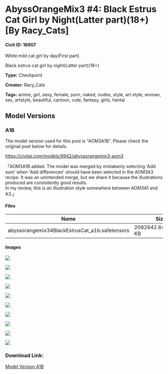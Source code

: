 # AbyssOrangeMix3 #4: Black Estrus Cat Girl by Night(Latter part)(18+) [By Racy_Cats]

#### Civit ID: 16907

<p>White mild cat girl by day(First part)</p><p>Black estrus cat girl by night(Latter part)(18+)</p>

**Type:** Checkpoint

**Creator:** Racy_Cats

**Tags:** anime, girl, sexy, female, porn, naked, nudes, style, art style, woman, sex, artstyle, beautiful, cartoon, cute, fantasy, girls, hentai

## Model Versions

### A1B

<p>The model version used for this post is "AOM3A1B". Please check the original post below for details.</p><p><a target="_blank" rel="ugc" href="https://civitai.com/models/9942/abyssorangemix3-aom3">https://civitai.com/models/9942/abyssorangemix3-aom3</a></p><p>「AOM3A1B added. The model was merged by mistakenly selecting 'Add sum' when 'Add differences' should have been selected in the AOM3A3 recipe. It was an unintended merge, but we share it because the illustrations produced are consistently good results.<br />In my review, this is an illustration style somewhere between AOM3A1 and A3.」</p>

#### Files

| Name | Size | Type | Format | Download Url | AutoV1 | AutoV2 | SHA256 | CRC32 | BLAKE3 |
| --- | --- | --- | --- | --- | --- | --- | --- | --- | --- |
| abyssorangemix34BlackEstrusCat_a1b.safetensors | 2082642.647460938 KB | Model | SafeTensor | https://civitai.com/api/download/models/19959 | 9600DA17 | 5493A0EC49 | 5493A0EC491F5961DBDC1C861404088A6AE9BD4007F6A3A7C5DEE8789CDC1361 | D3735BC9 | 2FB17575610E265EF07A5C670A0F0D41A76251D0BF42756A1B3F2F7825CE77DD |

#### Images

<p><img src="https://image.civitai.com/xG1nkqKTMzGDvpLrqFT7WA/3f9ff7ff-7dd7-4741-61de-be57a41a1300/width=450/210715.jpeg" /></p>

<p><img src="https://image.civitai.com/xG1nkqKTMzGDvpLrqFT7WA/54754c18-0c8d-4e39-c1ab-f6551d7c0300/width=450/210711.jpeg" /></p>

<p><img src="https://image.civitai.com/xG1nkqKTMzGDvpLrqFT7WA/649d4992-3556-442a-53ac-801e7870d200/width=450/210670.jpeg" /></p>

<p><img src="https://image.civitai.com/xG1nkqKTMzGDvpLrqFT7WA/b3c68870-e042-426b-3f99-9040e235a200/width=450/210669.jpeg" /></p>

<p><img src="https://image.civitai.com/xG1nkqKTMzGDvpLrqFT7WA/82edb9ab-e090-42f1-73b6-6c8e838c9d00/width=450/210668.jpeg" /></p>

<p><img src="https://image.civitai.com/xG1nkqKTMzGDvpLrqFT7WA/5b893919-84bc-40b1-65fd-04309a9c6400/width=450/210667.jpeg" /></p>

<p><img src="https://image.civitai.com/xG1nkqKTMzGDvpLrqFT7WA/92935386-3a2a-4896-8728-be9c728a6500/width=450/210666.jpeg" /></p>

<p><img src="https://image.civitai.com/xG1nkqKTMzGDvpLrqFT7WA/e605eb09-9661-4902-55d6-e3e948c8db00/width=450/210714.jpeg" /></p>

<p><img src="https://image.civitai.com/xG1nkqKTMzGDvpLrqFT7WA/9c38d569-f2b0-4074-c641-22d85dceac00/width=450/210665.jpeg" /></p>

<p><img src="https://image.civitai.com/xG1nkqKTMzGDvpLrqFT7WA/6347dcb9-ba15-4d06-325a-83e40c63a000/width=450/210664.jpeg" /></p>

### Download Link:

[Model Version A1B](https://civitai.com/api/download/models/19959)

